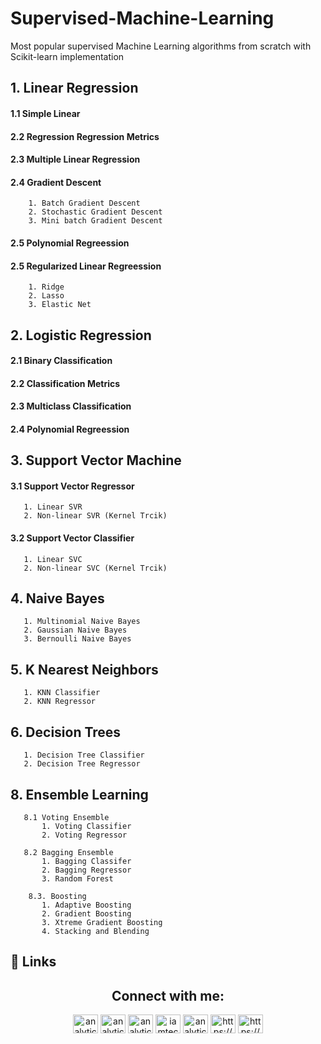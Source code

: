 # Supervised-Machine-Learning
Most popular supervised Machine Learning algorithms from scratch with Scikit-learn implementation


## 1. Linear Regression

#### 1.1 Simple Linear 
#### 2.2 Regression Regression Metrics
#### 2.3 Multiple Linear Regression
#### 2.4 Gradient Descent
        1. Batch Gradient Descent
        2. Stochastic Gradient Descent
        3. Mini batch Gradient Descent
#### 2.5 Polynomial Regreession
#### 2.5 Regularized Linear Regreession
        1. Ridge 
        2. Lasso
        3. Elastic Net

## 2. Logistic Regression
#### 2.1 Binary Classification
#### 2.2 Classification  Metrics
#### 2.3 Multiclass Classification
#### 2.4 Polynomial Regreession

## 3. Support Vector Machine
#### 3.1 Support Vector Regressor
       1. Linear SVR
       2. Non-linear SVR (Kernel Trcik)
#### 3.2 Support Vector Classifier
       1. Linear SVC
       2. Non-linear SVC (Kernel Trcik)
## 4. Naive Bayes
       1. Multinomial Naive Bayes
       2. Gaussian Naive Bayes
       3. Bernoulli Naive Bayes
## 5. K Nearest Neighbors        
       1. KNN Classifier
       2. KNN Regressor 
## 6. Decision Trees 
       1. Decision Tree Classifier
       2. Decision Tree Regressor       
## 8. Ensemble Learning
       8.1 Voting Ensemble
           1. Voting Classifier
           2. Voting Regressor
          
       8.2 Bagging Ensemble
           1. Bagging Classifer
           2. Bagging Regressor
           3. Random Forest  
          
        8.3. Boosting
           1. Adaptive Boosting
           2. Gradient Boosting
           3. Xtreme Gradient Boosting
           4. Stacking and Blending       
       

## 🔗 Links
<h2 align="center">Connect with me:</h2>  
<p align="center">
<a href="https://twitter.com/analyticalnahid" target="blank"><img align="center" src="https://raw.githubusercontent.com/rahuldkjain/github-profile-readme-generator/master/src/images/icons/Social/twitter.svg" alt="analyticalnahid" height="30" width="40" /></a>
<a href="https://linkedin.com/in/analyticalnahid" target="blank"><img align="center" src="https://raw.githubusercontent.com/rahuldkjain/github-profile-readme-generator/master/src/images/icons/Social/linked-in-alt.svg" alt="analyticalnahid" height="30" width="40" /></a>
<a href="https://github.com/analyticalnahid" target="blank"><img align="center" src="https://raw.githubusercontent.com/rahuldkjain/github-profile-readme-generator/master/src/images/icons/Social/github.svg" alt="analyticalnahid" height="30" width="40" /></a>
<a href="https://facebook.com/iamtechnicalnahid" target="blank"><img align="center" src="https://raw.githubusercontent.com/rahuldkjain/github-profile-readme-generator/master/src/images/icons/Social/facebook.svg" alt="iamtechnicalnahid" height="30" width="40" /></a>
<a href="https://instagram.com/analyticalnahid" target="blank"><img align="center" src="https://raw.githubusercontent.com/rahuldkjain/github-profile-readme-generator/master/src/images/icons/Social/instagram.svg" alt="analyticalnahid" height="30" width="40" /></a>
<a href="https://analyticalnahid.medium.com" target="blank"><img align="center" src="https://raw.githubusercontent.com/rahuldkjain/github-profile-readme-generator/master/src/images/icons/Social/medium.svg" alt="https://analyticalnahid.medium.com" height="30" width="40" /></a>
<a href="https://www.youtube.com/channel/UCLeFKnFwC11FQWvtFk32vJQ" target="blank"><img align="center" src="https://raw.githubusercontent.com/rahuldkjain/github-profile-readme-generator/master/src/images/icons/Social/youtube.svg" alt="https://www.youtube.com/channel/UCLeFKnFwC11FQWvtFk32vJQ" height="30" width="40" /></a>
</p>
